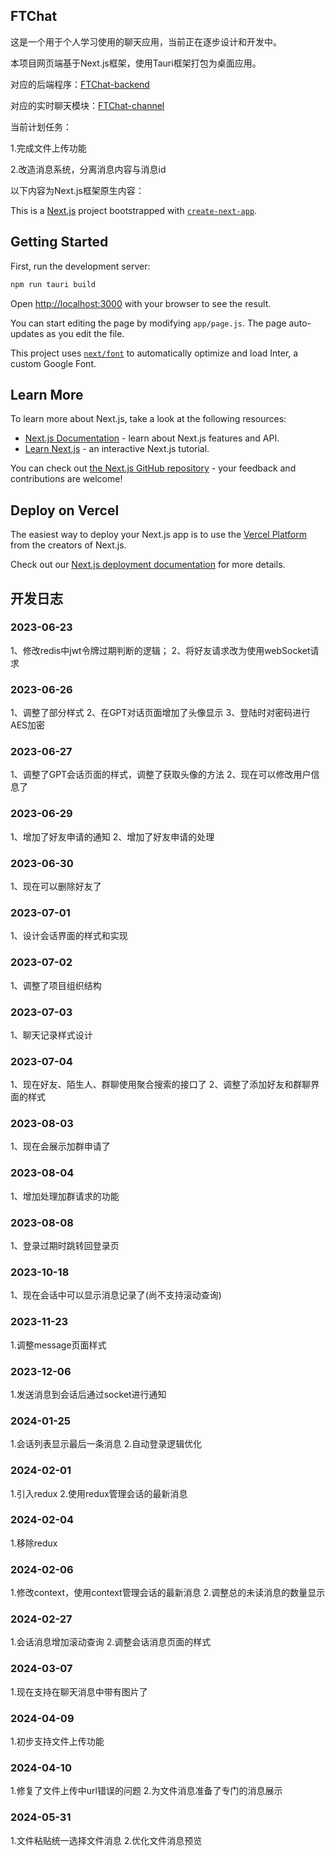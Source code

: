 ## FTChat

这是一个用于个人学习使用的聊天应用，当前正在逐步设计和开发中。

本项目网页端基于Next.js框架，使用Tauri框架打包为桌面应用。

对应的后端程序：[FTChat-backend](https://github.com/FTBoojux/ftchat_backend)

对应的实时聊天模块：[FTChat-channel](https://github.com/FTBoojux/ftchat-channel)

当前计划任务：

1.完成文件上传功能

2.改造消息系统，分离消息内容与消息id

以下内容为Next.js框架原生内容：

This is a [Next.js](https://nextjs.org/) project bootstrapped with [`create-next-app`](https://github.com/vercel/next.js/tree/canary/packages/create-next-app).

## Getting Started

First, run the development server:

```bash
npm run tauri build
```

Open [http://localhost:3000](http://localhost:3000) with your browser to see the result.

You can start editing the page by modifying `app/page.js`. The page auto-updates as you edit the file.

This project uses [`next/font`](https://nextjs.org/docs/basic-features/font-optimization) to automatically optimize and load Inter, a custom Google Font.

## Learn More

To learn more about Next.js, take a look at the following resources:

- [Next.js Documentation](https://nextjs.org/docs) - learn about Next.js features and API.
- [Learn Next.js](https://nextjs.org/learn) - an interactive Next.js tutorial.

You can check out [the Next.js GitHub repository](https://github.com/vercel/next.js/) - your feedback and contributions are welcome!

## Deploy on Vercel

The easiest way to deploy your Next.js app is to use the [Vercel Platform](https://vercel.com/new?utm_medium=default-template&filter=next.js&utm_source=create-next-app&utm_campaign=create-next-app-readme) from the creators of Next.js.

Check out our [Next.js deployment documentation](https://nextjs.org/docs/deployment) for more details.

## 开发日志

### 2023-06-23

1、修改redis中jwt令牌过期判断的逻辑；
2、将好友请求改为使用webSocket请求

### 2023-06-26

1、调整了部分样式
2、在GPT对话页面增加了头像显示
3、登陆时对密码进行AES加密

### 2023-06-27
1、调整了GPT会话页面的样式，调整了获取头像的方法
2、现在可以修改用户信息了

### 2023-06-29
1、增加了好友申请的通知
2、增加了好友申请的处理

### 2023-06-30
1、现在可以删除好友了

### 2023-07-01
1、设计会话界面的样式和实现

### 2023-07-02
1、调整了项目组织结构

### 2023-07-03
1、聊天记录样式设计

### 2023-07-04
1、现在好友、陌生人、群聊使用聚合搜索的接口了
2、调整了添加好友和群聊界面的样式

### 2023-08-03
1、现在会展示加群申请了

### 2023-08-04 
1、增加处理加群请求的功能

### 2023-08-08
1、登录过期时跳转回登录页

### 2023-10-18
1、现在会话中可以显示消息记录了(尚不支持滚动查询)

### 2023-11-23
1.调整message页面样式

### 2023-12-06
1.发送消息到会话后通过socket进行通知

### 2024-01-25
1.会话列表显示最后一条消息
2.自动登录逻辑优化

### 2024-02-01
1.引入redux
2.使用redux管理会话的最新消息

### 2024-02-04
1.移除redux

### 2024-02-06
1.修改context，使用context管理会话的最新消息
2.调整总的未读消息的数量显示

### 2024-02-27
1.会话消息增加滚动查询
2.调整会话消息页面的样式

### 2024-03-07
1.现在支持在聊天消息中带有图片了

### 2024-04-09
1.初步支持文件上传功能

### 2024-04-10
1.修复了文件上传中url错误的问题
2.为文件消息准备了专门的消息展示

### 2024-05-31
1.文件粘贴统一选择文件消息
2.优化文件消息预览